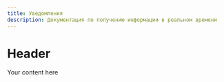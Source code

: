 ```yaml
---
title: Уведомления
description: Документация по получению информации в реальном времени
---
```


# Header
Your content here
